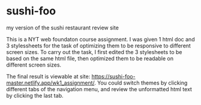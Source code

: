 # sushi-foo
my version of the sushi restaurant review site

This is a NYT web foundaton course assignment.  I was given 1 html doc and 3 stylessheets for the task of optimizing them to be responsive to different screen sizes.  To carry out the task, I first edited the 3 stylesheets to be based on the same html file, then optimized them to be readable on different screen sizes.

The final result is viewable at site: https://sushi-foo-master.netlify.app/wk1_assignment/.  You could switch themes by clicking different tabs of the navigation menu, and review the unformatted html text by clicking the last tab.

